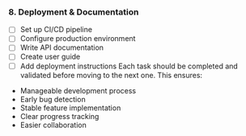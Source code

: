 ### 8. Deployment & Documentation
- [ ] Set up CI/CD pipeline
- [ ] Configure production environment
- [ ] Write API documentation
- [ ] Create user guide
- [ ] Add deployment instructions
Each task should be completed and validated before moving to the next one. This ensures:
- Manageable development process
- Early bug detection
- Stable feature implementation
- Clear progress tracking
- Easier collaboration